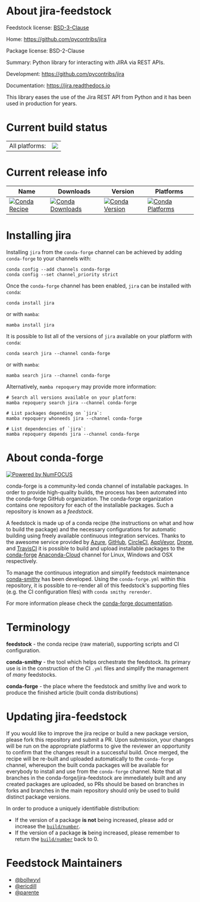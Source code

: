 About jira-feedstock
====================

Feedstock license: [BSD-3-Clause](https://github.com/conda-forge/jira-feedstock/blob/main/LICENSE.txt)

Home: https://github.com/pycontribs/jira

Package license: BSD-2-Clause

Summary: Python library for interacting with JIRA via REST APIs.

Development: https://github.com/pycontribs/jira

Documentation: https://jira.readthedocs.io

This library eases the use of the Jira REST API from Python and it has been
used in production for years.

Current build status
====================


<table><tr><td>All platforms:</td>
    <td>
      <a href="https://dev.azure.com/conda-forge/feedstock-builds/_build/latest?definitionId=3967&branchName=main">
        <img src="https://dev.azure.com/conda-forge/feedstock-builds/_apis/build/status/jira-feedstock?branchName=main">
      </a>
    </td>
  </tr>
</table>

Current release info
====================

| Name | Downloads | Version | Platforms |
| --- | --- | --- | --- |
| [![Conda Recipe](https://img.shields.io/badge/recipe-jira-green.svg)](https://anaconda.org/conda-forge/jira) | [![Conda Downloads](https://img.shields.io/conda/dn/conda-forge/jira.svg)](https://anaconda.org/conda-forge/jira) | [![Conda Version](https://img.shields.io/conda/vn/conda-forge/jira.svg)](https://anaconda.org/conda-forge/jira) | [![Conda Platforms](https://img.shields.io/conda/pn/conda-forge/jira.svg)](https://anaconda.org/conda-forge/jira) |

Installing jira
===============

Installing `jira` from the `conda-forge` channel can be achieved by adding `conda-forge` to your channels with:

```
conda config --add channels conda-forge
conda config --set channel_priority strict
```

Once the `conda-forge` channel has been enabled, `jira` can be installed with `conda`:

```
conda install jira
```

or with `mamba`:

```
mamba install jira
```

It is possible to list all of the versions of `jira` available on your platform with `conda`:

```
conda search jira --channel conda-forge
```

or with `mamba`:

```
mamba search jira --channel conda-forge
```

Alternatively, `mamba repoquery` may provide more information:

```
# Search all versions available on your platform:
mamba repoquery search jira --channel conda-forge

# List packages depending on `jira`:
mamba repoquery whoneeds jira --channel conda-forge

# List dependencies of `jira`:
mamba repoquery depends jira --channel conda-forge
```


About conda-forge
=================

[![Powered by
NumFOCUS](https://img.shields.io/badge/powered%20by-NumFOCUS-orange.svg?style=flat&colorA=E1523D&colorB=007D8A)](https://numfocus.org)

conda-forge is a community-led conda channel of installable packages.
In order to provide high-quality builds, the process has been automated into the
conda-forge GitHub organization. The conda-forge organization contains one repository
for each of the installable packages. Such a repository is known as a *feedstock*.

A feedstock is made up of a conda recipe (the instructions on what and how to build
the package) and the necessary configurations for automatic building using freely
available continuous integration services. Thanks to the awesome service provided by
[Azure](https://azure.microsoft.com/en-us/services/devops/), [GitHub](https://github.com/),
[CircleCI](https://circleci.com/), [AppVeyor](https://www.appveyor.com/),
[Drone](https://cloud.drone.io/welcome), and [TravisCI](https://travis-ci.com/)
it is possible to build and upload installable packages to the
[conda-forge](https://anaconda.org/conda-forge) [Anaconda-Cloud](https://anaconda.org/)
channel for Linux, Windows and OSX respectively.

To manage the continuous integration and simplify feedstock maintenance
[conda-smithy](https://github.com/conda-forge/conda-smithy) has been developed.
Using the ``conda-forge.yml`` within this repository, it is possible to re-render all of
this feedstock's supporting files (e.g. the CI configuration files) with ``conda smithy rerender``.

For more information please check the [conda-forge documentation](https://conda-forge.org/docs/).

Terminology
===========

**feedstock** - the conda recipe (raw material), supporting scripts and CI configuration.

**conda-smithy** - the tool which helps orchestrate the feedstock.
                   Its primary use is in the construction of the CI ``.yml`` files
                   and simplify the management of *many* feedstocks.

**conda-forge** - the place where the feedstock and smithy live and work to
                  produce the finished article (built conda distributions)


Updating jira-feedstock
=======================

If you would like to improve the jira recipe or build a new
package version, please fork this repository and submit a PR. Upon submission,
your changes will be run on the appropriate platforms to give the reviewer an
opportunity to confirm that the changes result in a successful build. Once
merged, the recipe will be re-built and uploaded automatically to the
`conda-forge` channel, whereupon the built conda packages will be available for
everybody to install and use from the `conda-forge` channel.
Note that all branches in the conda-forge/jira-feedstock are
immediately built and any created packages are uploaded, so PRs should be based
on branches in forks and branches in the main repository should only be used to
build distinct package versions.

In order to produce a uniquely identifiable distribution:
 * If the version of a package **is not** being increased, please add or increase
   the [``build/number``](https://docs.conda.io/projects/conda-build/en/latest/resources/define-metadata.html#build-number-and-string).
 * If the version of a package **is** being increased, please remember to return
   the [``build/number``](https://docs.conda.io/projects/conda-build/en/latest/resources/define-metadata.html#build-number-and-string)
   back to 0.

Feedstock Maintainers
=====================

* [@bollwyvl](https://github.com/bollwyvl/)
* [@ericdill](https://github.com/ericdill/)
* [@parente](https://github.com/parente/)

